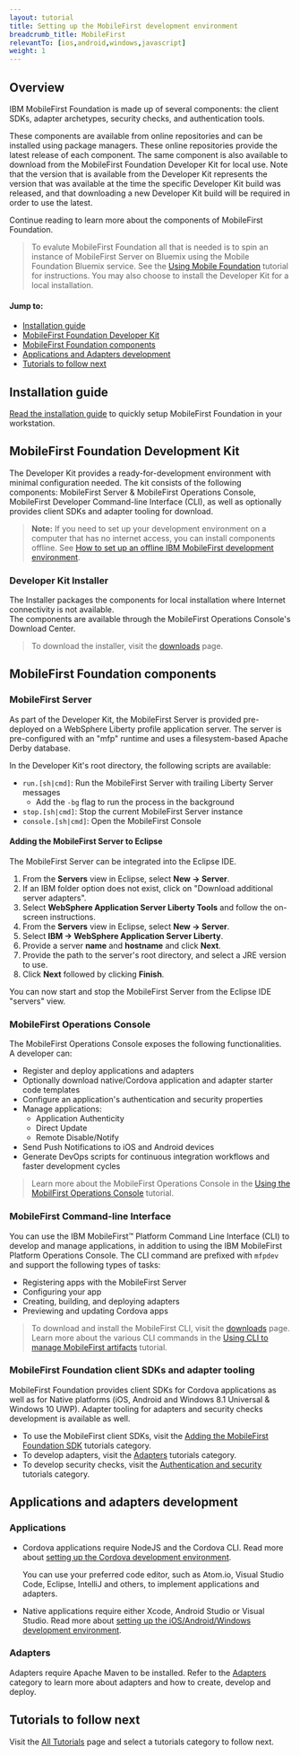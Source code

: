 ```yaml
---
layout: tutorial
title: Setting up the MobileFirst development environment
breadcrumb_title: MobileFirst
relevantTo: [ios,android,windows,javascript]
weight: 1
---
```

## Overview
IBM MobileFirst Foundation is made up of several components: the client SDKs, adapter archetypes, security checks, and authentication tools.

These components are available from online repositories and can be installed using package managers. These online repositories provide the latest release of each component. The same component is also available to download from the MobileFirst Foundation Developer Kit for local use. Note that the version that is available from the Developer Kit represents the version that was available at the time the specific Developer Kit build was released, and that downloading a new Developer Kit build will be required in order to use the latest. 

Continue reading to learn more about the components of MobileFirst Foundation.

> To evalute MobileFirst Foundation all that is needed is to spin an instance of MobileFirst Server on Bluemix using the Mobile Foundation Bluemix service. See the [Using Mobile Foundation](../../bluemix/using-mobile-foundation/) tutorial for instructions. You may also choose to install the Developer Kit for a local installation.

#### Jump to:

* [Installation guide](#installation-guide)
* [MobileFirst Foundation Developer Kit](#mobilefirst-foundation-development-kit)
* [MobileFirst Foundation components](#mobilefirst-foundation-components)
* [Applications and Adapters development](#applications-and-adapters-development)
* [Tutorials to follow next](#tutorials-to-follow-next)

## Installation guide
[Read the installation guide](installation-guide) to quickly setup MobileFirst Foundation in your workstation.

## MobileFirst Foundation Development Kit
The Developer Kit provides a ready-for-development environment with minimal configuration needed. The kit consists of the following components: MobileFirst Server &amp; MobileFirst Operations Console, MobileFirst Developer Command-line Interface (CLI), as well as optionally provides client SDKs and adapter tooling for download.

> **Note:** If you need to set up your development environment on a computer that has no internet access, you can install components offline. See [How to set up an offline IBM MobileFirst development environment]({{site.baseurl}}/blog/2016/03/31/howto-set-up-an-offline-ibm-mobilefirst-8-0-development-environment).

### Developer Kit Installer
The Installer packages the components for local installation where Internet connectivity is not available.  
The components are available through the MobileFirst Operations Console's Download Center.

> To download the installer, visit the [downloads]({{site.baseurl}}/downloads/) page.

## MobileFirst Foundation components

### MobileFirst Server
As part of the Developer Kit, the MobileFirst Server is provided pre-deployed on a WebSphere Liberty profile application server. The server is pre-configured with an "mfp" runtime and uses a filesystem-based Apache Derby database.

In the Developer Kit's root directory, the following scripts are available:

* `run.[sh|cmd]`: Run the MobileFirst Server with trailing Liberty Server messages
    * Add the `-bg` flag to run the process in the background
* `stop.[sh|cmd]`: Stop the current MobileFirst Server instance
* `console.[sh|cmd]`: Open the MobileFirst Console

#### Adding the MobileFirst Server to Eclipse
The MobileFirst Server can be integrated into the Eclipse IDE.

1. From the **Servers** view in Eclipse, select **New → Server**.
2. If an IBM folder option does not exist, click on "Download additional server adapters".
3. Select **WebSphere Application Server Liberty Tools** and follow the on-screen instructions.
4. From the **Servers** view in Eclipse, select **New → Server**.
5. Select **IBM → WebSphere Application Server Liberty**.
6. Provide a server **name** and **hostname** and click **Next**.
7. Provide  the path to the server's root directory, and select a JRE version to use.
8. Click **Next** followed by clicking **Finish**.

You can now start and stop the MobileFirst Server from the Eclipse IDE "servers" view.

### MobileFirst Operations Console
The MobileFirst Operations Console exposes the following functionalities.  
A developer can:

- Register and deploy applications and adapters
- Optionally download native/Cordova application and adapter starter code templates 
- Configure an application's authentication and security properties
- Manage applications:
    - Application Authenticity
    - Direct Update
    - Remote Disable/Notify
- Send Push Notifications to iOS and Android devices
- Generate DevOps scripts for continuous integration workflows and faster development cycles

> Learn more about the MobileFirst Operations Console in the [Using the MobilFirst Operations Console](../../product-overview/components/console/) tutorial.

### MobileFirst Command-line Interface
You can use the IBM MobileFirst™ Platform Command Line Interface (CLI) to develop and manage applications, in addition to using the IBM MobileFirst Platform Operations Console. The CLI command are prefixed with `mfpdev` and support the following types of tasks:

* Registering apps with the MobileFirst Server
* Configuring your app
* Creating, building, and deploying adapters
* Previewing and updating Cordova apps

> To download and install the MobileFirst CLI, visit the [downloads]({{site.baseurl}}/downloads/) page.  
> Learn more about the various CLI commands in the [Using CLI to manage MobileFirst artifacts](../../application-development/using-mobilefirst-cli-to-manage-mobilefirst-artifacts/) tutorial.

### MobileFirst Foundation client SDKs and adapter tooling
MobileFirst Foundation provides client SDKs for Cordova applications as well as for Native platforms (iOS, Android and Windows 8.1 Universal &amp; Windows 10 UWP). Adapter tooling for adapters and security checks development is available as well.

* To use the MobileFirst client SDKs, visit the [Adding the MobileFirst Foundation SDK](../../application-development/sdk/) tutorials category.  
* To develop adapters, visit the [Adapters](../../adapters/) tutorials category.  
* To develop security checks, visit the [Authentication and security](../../authentication-and-security/) tutorials category.  

## Applications and adapters development

### Applications
* Cordova applications require NodeJS and the Cordova CLI. Read more about [setting up the Cordova development environment](../).

    You can use your preferred code editor, such as Atom.io, Visual Studio Code, Eclipse, IntelliJ and others, to implement applications and adapters.  
    
* Native applications require either Xcode, Android Studio or Visual Studio. Read more about [setting up the iOS/Android/Windows development environment](../).

### Adapters
Adapters require Apache Maven to be installed. Refer to the [Adapters](../../adapters/) category to learn more about adapters and how to create, develop and deploy.

## Tutorials to follow next
Visit the [All Tutorials](../../all-tutorials/) page and select a tutorials category to follow next.

